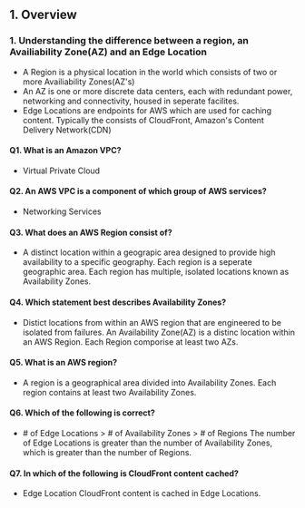 ## 1. Overview

### 1. Understanding the difference between a region, an Availiability Zone(AZ) and an Edge Location

- A Region is a physical location in the world which consists of two or more Availiability Zones(AZ's)
- An AZ is one or more discrete data centers, each with redundant power, networking and connectivity, housed in seperate facilites.
- Edge Locations are endpoints for AWS which are used for caching content. Typically the consists of CloudFront, Amazon's Content Delivery Network(CDN)

#### Q1. What is an Amazon VPC?

- Virtual Private Cloud

#### Q2. An AWS VPC is a component of which group of AWS services?

- Networking Services

#### Q3. What does an AWS Region consist of?

- A distinct location within a geograpic area designed to provide high availability to a specific geography.
  Each region is a seperate geographic area. Each region has multiple, isolated locations known as Availability Zones.

#### Q4. Which statement best describes Availability Zones?

- Distict locations from within an AWS region that are engineered to be isolated from failures.
  An Availability Zone(AZ) is a distinc location within an AWS Region. Each Region comporise at least two AZs.

#### Q5. What is an AWS region?

- A region is a geographical area divided into Availability Zones. Each region contains at least two Availability Zones.

#### Q6. Which of the following is correct?

- \# of Edge Locations > \# of Availability Zones > \# of Regions
  The number of Edge Locations is greater than the number of Availability Zones, which is greater than the number of Regions.

#### Q7. In which of the following is CloudFront content cached?

- Edge Location
  CloudFront content is cached in Edge Locations.
